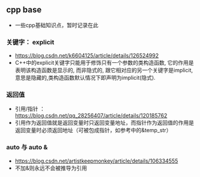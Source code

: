 ## cpp base
- 一些cpp基础知识点，暂时记录在此


### 关键字： explicit
- https://blog.csdn.net/k6604125/article/details/126524992
- C++中的explicit关键字只能用于修饰只有一个参数的类构造函数, 它的作用是表明该构造函数是显示的, 而非隐式的, 跟它相对应的另一个关键字是implicit, 意思是隐藏的,类构造函数默认情况下即声明为implicit(隐式).

### 返回值
- 引用/指针 ： https://blog.csdn.net/qq_28256407/article/details/120185762
- 引用作为返回值就是返回变量时只返回变量地址，而指针作为返回值的作用是返回变量时必须返回地址（可被包成指针，如参考中的&temp_str）

### auto 与 auto &
- https://blog.csdn.net/artistkeepmonkey/article/details/106334555
- 不加&则永远不会被推导为引用